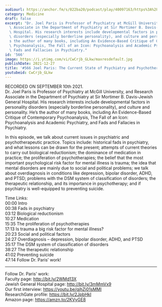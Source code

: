 ```yaml
---
audiourl: https://anchor.fm/s/822ba20/podcast/play/40097163/https%3A%2F%2Fd3ctxlq1ktw2nl.cloudfront.net%2Fstaging%2F2021-8-10%2F17038f6e-baf5-4ff3-dd1c-96ec79a24c20.m4a
category: Medicine
draft: false
excerpt: "Dr. Joel Paris is Professor of Psychiatry at McGill University, and Research\
  \ Associate in the Department of Psychiatry at Sir Mortimer B. Davis-Jewish General\
  \ Hospital. His research interests include developmental factors in personality\
  \ disorders (especially borderline personality), and culture and personality. He\u2019\
  s the author of many books, including An Evidence-Based Critique of Contemporary\
  \ Psychoanalysis, The Fall of an Icon: Psychoanalysis and Academic Psychiatry, and\
  \ Fads and Fallacies in Psychiatry."
id: '566'
image: https://i.ytimg.com/vi/CwCrjb_GLkw/maxresdefault.jpg
publishDate: 2021-12-27
title: '#566 Joel Paris: The Current State of Psychiatry and Psychotherapy'
youtubeid: CwCrjb_GLkw
---
```

<div class="timelinks">

RECORDED ON SEPTEMBER 10th 2021.  
Dr. Joel Paris is Professor of Psychiatry at McGill University, and Research Associate in the Department of Psychiatry at Sir Mortimer B. Davis-Jewish General Hospital. His research interests include developmental factors in personality disorders (especially borderline personality), and culture and personality. He’s the author of many books, including An Evidence-Based Critique of Contemporary Psychoanalysis, The Fall of an Icon: Psychoanalysis and Academic Psychiatry, and Fads and Fallacies in Psychiatry.

In this episode, we talk about current issues in psychiatric and psychotherapeutic practice. Topics include: historical fads in psychiatry, and what lessons can be drawn for the present; attempts of current theories to carry out biological reductionism; the dominance of medication in practice; the proliferation of psychotherapies; the belief that the most important psychological risk factor for mental illness is trauma; the idea that mental disorders are mainly due to social and political problems; we talk about overdiagnosis in conditions like depression, bipolar disorder, ADHD, and PTSD; problems with the DSM system of classification of disorders; the therapeutic relationship, and its importance in psychotherapy; and if psychiatry is well-equipped to preventing suicide.

Time Links:  
<time>00:00</time> Intro  
<time>00:38</time> Fads in psychiatry  
<time>03:12</time> Biological reductionism  
<time>10:27</time> Medication  
<time>15:35</time> The proliferation of psychotherapies  
<time>17:13</time> Is trauma a big risk factor for mental illness?  
<time>20:23</time> Social and political factors  
<time>24:27</time> Overdiagnosis – depression, bipolar disorder, ADHD, and PTSD  
<time>35:17</time> The DSM system of classification of disorders  
<time>38:27</time> The therapeutic relationship  
<time>41:02</time> Preventing suicide  
<time>47:14</time> Follow Dr. Paris’ work!

---

Follow Dr. Paris’ work:  
Faculty page: http://bit.ly/2WMd13X  
Jewish General Hospital page: http://bit.ly/3mMmVx9  
Our first interview: https://youtu.be/qjhZi01sMMI  
ResearchGate profile: https://bit.ly/2JpbHkI  
Amazon page: https://amzn.to/2KVyGE8
</div>

